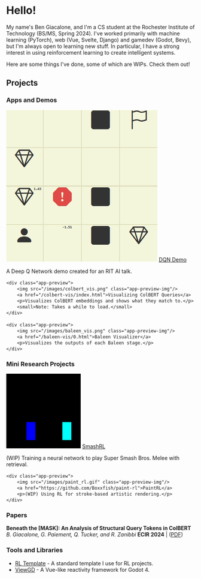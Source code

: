 # Hello!

My name's Ben Giacalone, and I'm a CS student at the Rochester Institute of Technology (BS/MS, Spring 2024). I've worked primarily with machine learning (PyTorch), web (Vue, Svelte, Django) and gamedev (Godot, Bevy), but I'm always open to learning new stuff. In particular, I have a strong interest in using reinforcement learning to create intelligent systems. 

Here are some things I've done, some of which are WIPs. Check them out!

## Projects

### Apps and Demos

<div class="app-previews">
    <div class="app-preview">
        <img src="/images/dqn_demo.gif" class="app-preview-img"/>
        <a href="https://cs.rit.edu/~bsg8294/dqn-demo">DQN Demo</a>
        <p>A Deep Q Network demo created for an RIT AI talk.</p>
    </div>

    <div class="app-preview">
        <img src="/images/colbert_vis.png" class="app-preview-img"/>
        <a href="/colbert-vis/index.html">Visualizing ColBERT Queries</a>
        <p>Visualizes ColBERT embeddings and shows what they match to.</p>
        <small>Note: Takes a while to load.</small>
    </div>

    <div class="app-preview">
        <img src="/images/baleen_vis.png" class="app-preview-img"/>
        <a href="/baleen-vis/0.html">Baleen Visualizer</a>
        <p>Visualizes the outputs of each Baleen stage.</p>
    </div>
</div>

### Mini Research Projects

<div class="app-previews">
    <div class="app-preview">
        <img src="/images/smash_rl.gif" class="app-preview-img"/>
        <a href="https://github.com/Boxxfish/smash-rl">SmashRL</a>
        <p>(WIP) Training a neural network to play Super Smash Bros. Melee with retrieval.</p>
    </div>

    <div class="app-preview">
        <img src="/images/paint_rl.gif" class="app-preview-img"/>
        <a href="https://github.com/Boxxfish/paint-rl">PaintRL</a>
        <p>(WIP) Using RL for stroke-based artistic rendering.</p>
    </div>
</div>

### Papers
**Beneath the [MASK]: An Analysis of Structural Query Tokens in ColBERT**
*B. Giacalone, G. Paiement, Q. Tucker, and R. Zanibbi*
**ECIR 2024** | ([PDF](./papers/colbert_mask_paper.pdf))

### Tools and Libraries

- [RL Template](https://github.com/Boxxfish/rl-template) - A standard template I use for RL projects.
- [ViewGD](https://github.com/Boxxfish/viewgd) - A Vue-like reactivity framework for Godot 4.

